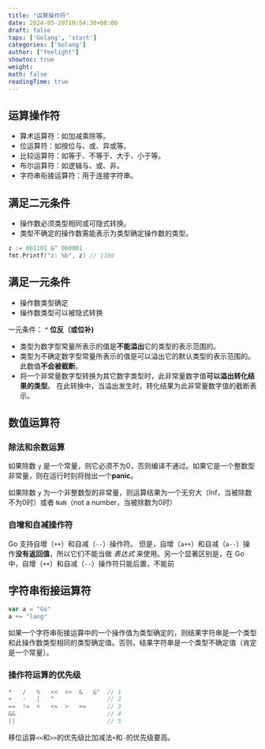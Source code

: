 ```yaml
---
title: "运算操作符"
date: 2024-05-20T10:54:30+08:00
draft: false
taps: ['Golang', 'start']
categories: ['Golang']
author: ["Yeelight"]
showtoc: true
weight:
math: false
readingTime: true
---
```


## 运算操作符

- 算术运算符：如加减乘除等。
- 位运算符：如按位与、或、异或等。
- 比较运算符：如等于、不等于、大于、小于等。
- 布尔运算符：如逻辑与、或、非。
- 字符串衔接运算符：用于连接字符串。

## 满足二元条件

- 操作数必须类型相同或可隐式转换。
- 类型不确定的操作数需能表示为类型确定操作数的类型。

```go
z := 0b1101 &^ 0b0001
fmt.Printf("z: %b", z) // 1100
```

## 满足一元条件

- 操作数类型确定
- 操作数类型可以被隐式转换

一元条件：
**`^` 位反（或位补)**

- 类型为数字型常量所表示的值是**不能溢出**它的类型的表示范围的。
- 类型为不确定数字型常量所表示的值是可以溢出它的默认类型的表示范围的。此数值**不会被截断**。
- 将一个非常量数字型转换为其它数字类型时，此非常量数字值**可以溢出转化结果的类型**。 在此转换中，当溢出发生时，转化结果为此非常量数字值的截断表示。

## 数值运算符

### 除法和余数运算

如果除数 `y` 是一个常量，则它必须不为0，否则编译不通过。如果它是一个整数型非常量，则在运行时刻将抛出一个**panic**。

如果除数 `y` 为一个非整数型的非常量，则运算结果为一个无穷大（Inf，当被除数不为0时）或者 `NaN`（not a number，当被除数为0时）

### 自增和自减操作符

Go 支持自增（`++`）和自减（`--`）操作符。
但是，自增（`a++`）和自减（`a--`）操作**没有返回值**，所以它们不能当做 _表达式_ 来使用。另一个显著区别是，在 Go 中，自增（`++`）和自减（`--`）操作符只能后置，不能前

## 字符串衔接运算符

```go
var a = "Go"
a += "lang"
```

如果一个字符串衔接运算中的一个操作值为类型确定的，则结果字符串是一个类型和此操作数类型相同的类型确定值。否则，结果字符串是一个类型不确定值（肯定是一个常量）。

### 操作符运算的优先级

```go
*   /   %   <<  >>  &   &^  // 1
+   -   |   ^               // 2
==  !=  <   <=  >   >=      // 3
&&                          // 4
||                          // 5
```

移位运算`<<`和`>>`的优先级比加减法`+`和`-`的优先级要高。

